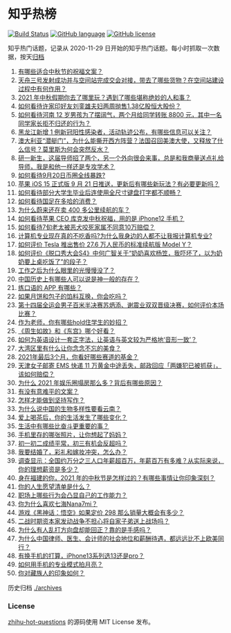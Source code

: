 # 知乎热榜
[![Build Status](https://github.com/ToWeLong/zhihu-hot-questions/workflows/CI/badge.svg)](https://github.com/ToWeLong/zhihu-hot-questions/actions)
[![GitHub language](https://img.shields.io/badge/language-golang-orange.svg)](https://golang.org/)
[![GitHub license](https://img.shields.io/github/license/ToWeLong/zhihu-hot-questions)](https://github.com/ToWeLong/zhihu-hot-questions/blob/main/LICENSE)

知乎热门话题，记录从 2020-11-29 日开始的知乎热门话题。每小时抓取一次数据，按天[归档](./archives)

<!-- BEGIN -->

1. [有哪些适合中秋节的祝福文案？](https://www.zhihu.com/question/487603211)
1. [天舟三号发射成功并与空间站完成交会对接，带去了哪些货物？在空间站建设过程中有何作用？](https://www.zhihu.com/question/487898231)
1. [2021 年中秋假期你去了哪里玩？遇到了哪些堪称绝妙的人和事？](https://www.zhihu.com/question/487274740)
1. [如何看待许家印好友刘銮雄夫妇两周抛售1.38亿股恒大股份？](https://www.zhihu.com/question/487572780)
1. [如何看待河南 12 岁男孩为了摆阔气，两个月给同学转账 8800 元，其中一名同学家长拒不归还的行为？](https://www.zhihu.com/question/487950061)
1. [黑龙江新增 1 例新冠阳性感染者，活动轨迹公布，有哪些信息可以关注？](https://www.zhihu.com/question/488086405)
1. [澳大利亚“潜艇门”，为什么能撕开西方阵营？法国召回美澳大使，又释放了什么信号？莫里斯为何会突然反水？](https://www.zhihu.com/question/487928094)
1. [研一新生，这届导师招了两个，另一个外向很会来事，总是和我商量送点礼给导师，我是和他一样还是专攻学术？](https://www.zhihu.com/question/487827699)
1. [如何看待9月20日币圈全线暴跌?](https://www.zhihu.com/question/488003026)
1. [苹果 iOS 15 正式版 9 月 21 日推送，更新后有哪些新玩法？有必要更新吗？](https://www.zhihu.com/question/488070473)
1. [如何看待部分大学生毕业后连使用全尺寸键盘打字都不顺畅？](https://www.zhihu.com/question/265816543)
1. [如何看待国足在多哈的消费？](https://www.zhihu.com/question/487425883)
1. [为什么蔚来还在卖 400 多公里续航的车？](https://www.zhihu.com/question/465399311)
1. [如何看待苹果 CEO 库克发中秋祝福，用的是 iPhone12 手机？](https://www.zhihu.com/question/488093554)
1. [如何看待7旬老太被恶犬咬死家属不同意10万赔偿？](https://www.zhihu.com/question/487827968)
1. [计算机专业现在真的不吃香吗?为什么我身边的人都不让我报计算机专业?](https://www.zhihu.com/question/470635141)
1. [如何评价 Tesla 推出售价 27.6 万人民币的标准续航版 Model Y？](https://www.zhihu.com/question/470837546)
1. [如何评价《脱口秀大会S4》中何广智关于“奶奶喜欢杨笠，我吓坏了，以为奶奶要上桌吃饭了”的段子？](https://www.zhihu.com/question/485441053)
1. [工作之后为什么眼里的光慢慢没了？](https://www.zhihu.com/question/487773577)
1. [中国历史上有哪些人可以说是神一般的存在？](https://www.zhihu.com/question/349327981)
1. [练口语的 APP 有哪些？](https://www.zhihu.com/question/25707926)
1. [如果月饼和包子的馅料互换，你会吃吗？](https://www.zhihu.com/question/487278955)
1. [第十四届全运会男子百米半决赛苏炳添、谢震业双双晋级决赛，如何评价本场比赛？](https://www.zhihu.com/question/487992849)
1. [作为老师，你有哪些hold住学生的妙招？](https://www.zhihu.com/question/364314856)
1. [《周生如故》和《东宫》哪个好看？](https://www.zhihu.com/question/482764719)
1. [如何为英语设计一套正字法，让英语与英文较为严格地‘音形一致’？](https://www.zhihu.com/question/278901824)
1. [大湾区里有什么让你念念不忘的美食？](https://www.zhihu.com/question/487945169)
1. [2021年最后3个月，你看好哪些赛道的基金？](https://www.zhihu.com/question/485859232)
1. [天津女子邮寄 EMS 快递 11 万黄金中途丢失，邮政回应「两嫌犯已被抓获」，该如何赔偿？](https://www.zhihu.com/question/487511766)
1. [为什么 2021 年娱乐圈塌房那么多？背后有哪些原因？](https://www.zhihu.com/question/482302197)
1. [有没有意难平的文案？](https://www.zhihu.com/question/474620238)
1. [怎样才能做到坚持写作？](https://www.zhihu.com/question/37563758)
1. [为什么说中国的生物多样性要看云南？](https://www.zhihu.com/question/485559733)
1. [爱上喝茶后，你的生活发生了哪些变化？](https://www.zhihu.com/question/485565709)
1. [生活中有哪些比奋斗更重要的事？](https://www.zhihu.com/question/487411445)
1. [手机里存的哪张照片，让你想起了妈妈？](https://www.zhihu.com/question/486589493)
1. [初一初二成绩平常，初三有机会反超吗？](https://www.zhihu.com/question/481380353)
1. [我要结婚了，彩礼和嫁妆冲突，怎么办？](https://www.zhihu.com/question/487336103)
1. [调查显示：全国约万分之三人口年薪超百万，年薪百万有多难？从实际来说，你的理想薪资是多少？](https://www.zhihu.com/question/487694489)
1. [身在福建的你，2021 年的中秋节是怎样过的？有哪些事情让你印象深刻？](https://www.zhihu.com/question/487281303)
1. [你的人生愿望清单是什么？](https://www.zhihu.com/question/36875538)
1. [职场上哪些行为会凸显自己的工作能力？](https://www.zhihu.com/question/487011364)
1. [你为什么喜欢七海Nana7mi？](https://www.zhihu.com/question/471180232)
1. [游戏《黑神话：悟空》如果定价 298 那么销量大概会有多少？](https://www.zhihu.com/question/485671595)
1. [二战时期资本家发动战争不担心将自家子弟送上战场吗？](https://www.zhihu.com/question/484995263)
1. [为什么有人乱打方向盘却能回正？靠的是手感吗？](https://www.zhihu.com/question/473550294)
1. [为什么中国律师、医生、会计师的社会地位和薪酬待遇，都远远比不上欧美同行？](https://www.zhihu.com/question/486570444)
1. [有换手机的打算，iPhone13系列选13还是pro？](https://www.zhihu.com/question/487243615)
1. [如何用手机的专业模式拍月亮？](https://www.zhihu.com/question/320748554)
1. [你对藏族人的印象如何？](https://www.zhihu.com/question/47170539)

<!-- END -->

历史归档 [./archives](./archives)


### License
[zhihu-hot-questions](https://github.com/towelong/zhihu-hot-questions) 的源码使用 MIT License 发布。